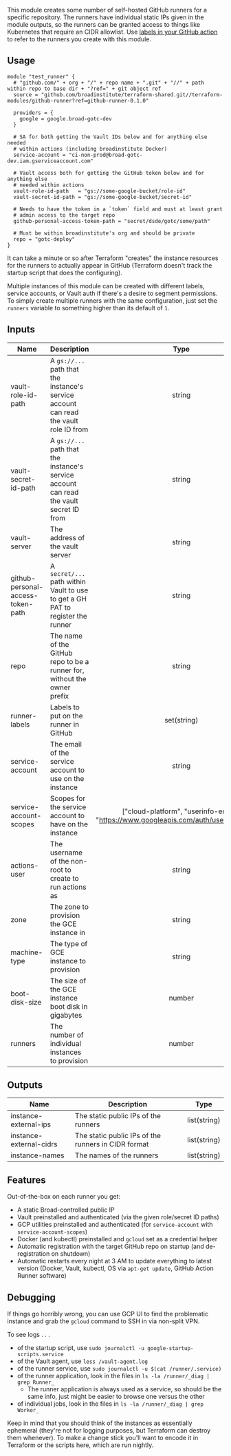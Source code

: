 This module creates some number of self-hosted GitHub runners for a specific repository. The runners have individual static IPs given in the module outputs, so the runners can be granted access to things like Kubernetes that require an CIDR allowlist. Use [labels in your GitHub action](https://docs.github.com/en/actions/hosting-your-own-runners/using-self-hosted-runners-in-a-workflow#using-self-hosted-runners-in-a-workflow) to refer to the runners you create with this module. 

## Usage
```hcl
module "test_runner" {
  # "github.com/" + org + "/" + repo name + ".git" + "//" + path within repo to base dir + "?ref=" + git object ref
  source = "github.com/broadinstitute/terraform-shared.git//terraform-modules/github-runner?ref=github-runner-0.1.0"

  providers = {
    google = google.broad-gotc-dev
  }

  # SA for both getting the Vault IDs below and for anything else needed
  # within actions (including broadinstitute Docker)
  service-account = "ci-non-prod@broad-gotc-dev.iam.gserviceaccount.com"

  # Vault access both for getting the GitHub token below and for anything else
  # needed within actions
  vault-role-id-path   = "gs://some-google-bucket/role-id"
  vault-secret-id-path = "gs://some-google-bucket/secret-id"

  # Needs to have the token in a `token` field and must at least grant
  # admin access to the target repo
  github-personal-access-token-path = "secret/dsde/gotc/some/path"

  # Must be within broadinstitute's org and should be private
  repo = "gotc-deploy"
}
```

It can take a minute or so after Terraform "creates" the instance resources for the runners to actually appear in GitHub (Terraform doesn't track the startup script that does the configuring).

Multiple instances of this module can be created with different labels, service accounts, or Vault auth if there's a desire to segment permissions. To simply create multiple runners with the same configuration, just set the `runners` variable to something higher than its default of `1`.

## Inputs
| Name | Description | Type | Default | Required |
|------|-------------|:----:|:-----:|:-----:|
| vault-role-id-path | A `gs://...` path that the instance's service account can read the vault role ID from | string | NULL | yes |
| vault-secret-id-path | A `gs://...` path that the instance's service account can read the vault secret ID from | string | NULL | yes |
| vault-server | The address of the vault server | string | https://clotho.broadinstitute.org:8200 | no |
| github-personal-access-token-path | A `secret/...` path within Vault to use to get a GH PAT to register the runner | string | NULL | yes |
| repo | The name of the GitHub repo to be a runner for, without the owner prefix | string | NULL | yes |
| runner-labels | Labels to put on the runner in GitHub | set(string) | [] | no |
| service-account | The email of the service account to use on the instance | string | NULL | yes |
| service-account-scopes | Scopes for the service account to have on the instance | ["cloud-platform", "userinfo-email", "https://www.googleapis.com/auth/userinfo.profile"] | no |
| actions-user | The username of the non-root to create to run actions as | string | "actions" | no |
| zone | The zone to provision the GCE instance in | string | "us-central1-a" | no |
| machine-type | The type of GCE instance to provision | string | "n1-standard-1" | no |
| boot-disk-size | The size of the GCE instance boot disk in gigabytes | number | 10 | no |
| runners | The number of individual instances to provision | number | 1 | no |

## Outputs
| Name | Description | Type |
|------|-------------|:----:|
| instance-external-ips | The static public IPs of the runners | list(string) |
| instance-external-cidrs | The static public IPs of the runners in CIDR format | list(string) |
| instance-names | The names of the runners | list(string) |

## Features
Out-of-the-box on each runner you get:
- A static Broad-controlled public IP
- Vault preinstalled and authenticated (via the given role/secret ID paths)
- GCP utilities preinstalled and authenticated (for `service-account` with `service-account-scopes`)
- Docker (and kubectl) preinstalled and `gcloud` set as a credential helper
- Automatic registration with the target GitHub repo on startup (and de-registration on shutdown)
- Automatic restarts every night at 3 AM to update everything to latest version (Docker, Vault, kubectl, OS via `apt-get update`, GitHub Action Runner software)

## Debugging
If things go horribly wrong, you can use GCP UI to find the problematic instance and grab the `gcloud` command to SSH in via non-split VPN.

To see logs . . .
- of the startup script, use `sudo journalctl -u google-startup-scripts.service`
- of the Vault agent, use `less /vault-agent.log`
- of the runner service, use `sudo journalctl -u $(cat /runner/.service)`
- of the runner application, look in the files in `ls -la /runner/_diag | grep Runner_`
  - The runner application is always used as a service, so should be the same info, just might be easier to browse one versus the other
- of individual jobs, look in the files in `ls -la /runner/_diag | grep Worker_`

Keep in mind that you should think of the instances as essentially ephemeral (they're not for logging purposes, but Terraform can destroy them whenever). To make a change stick you'll want to encode it in Terraform or the scripts here, which are run nightly.
